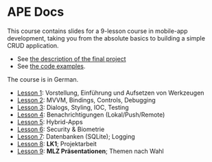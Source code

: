 # APE Docs

This course contains slides for a 9-lesson course in mobile-app development, taking you from the absolute basics to building a simple CRUD application.

- See [the description of the final project](./docs/mlz.html)
- See [the code examples](./src).

The course is in German.

- [Lesson 1](docs/lesson01_vorstellung_einführung.html): Vorstellung, Einführung und Aufsetzen von Werkzeugen
- [Lesson 2](docs/lesson02_evaluation_auswahl_konfiguration.html): MVVM, Bindings, Controls, Debugging
- [Lesson 3](docs/lesson03_ioc_testing.html): Dialogs, Styling, IOC, Testing
- [Lesson 4](docs/lesson04_popupelemente_steuerelemente.html): Benachrichtigungen (Lokal/Push/Remote)
- [Lesson 5](docs/lesson05_mvvm_bindings_controls.html): Hybrid-Apps
- [Lesson 6](docs/lesson06_benachrichtigungen.html): Security & Biometrie
- [Lesson 7](docs/lesson07_SQLite_HTTPClient.html): Datenbanken (SQLite); Logging
- [Lesson 8](docs/lesson08_LKZ2_ProjektArbeit.html): **LK1**; Projektarbeit
- [Lesson 9](docs/lesson09_MLZ_Presentationen.html): **MLZ Präsentationen**; Themen nach Wahl

